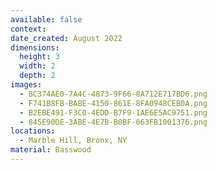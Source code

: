 ```yaml
---
available: false
context:
date_created: August 2022
dimensions:
  height: 3
  width: 2
  depth: 2
images:
  - BC374AE0-7A4C-4873-9F66-8A712E717BD6.png
  - F741B8FB-BABE-4150-861E-8FA0948CEB0A.png
  - B2EBE491-F3C0-4EDD-B7F9-1AE6E5AC9751.png
  - 845E90DE-3ABE-4E7B-B0BF-063FB1001376.png
locations:
  - Marble Hill, Bronx, NY
material: Basswood
---
```

